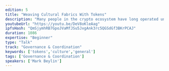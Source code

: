 ```yaml
---
edition: 5
title: "Weaving Cultural Fabrics With Tokens"
description: "Many people in the crypto ecosystem have long operated under the same assumptions that Satoshi operated under in his original white paper: that we should assume that there's no trust among actors within an ecosystem, and that they'll make purely rational decisions to benefit themselves. Since then, we've seen the flourishing of tokens, each of which has their own communities with individuals orbiting at various distances. What we've seen practically is that in reality these actors do end up trusting each other in various ways (such as the way that BTC holders all trust each other to enforce a 21M supply cap), and that similarly, actors don't always act rationally (the proof for this point will be left as an exercise for the reader). In light of these updates, it would serve us well to begin thinking of our protocol designs in a manner that not only incorporates the \"hard\" side (the one which treats actors like rational machines), but also the \"soft\" side: the one which takes into account human actors, their emotions, and the cultural fabric or \"soft layer\" which can sit atop the \"hard layer\" for a system to work in its entirety. This \"soft layer\" already exists informally-- on crypto-twitter, in telegram groups, through memes, and at the myriad of conferences which take place year-round in our space. However, there would be significant benefits for us as protocol designers to begin intentionally designing these soft layers alongside the hard layers (even though doing so will necessarily require the input of social scientists and not computer scientists).While many perceive extrinsic incentives (like reputation or value) as being at-odds with intrinsic incentives, this talk will illustrate (with examples) how the issuance and distribution of tokens can enable humans to connect with each other in a decentralized fashion, creating a force which unites them around a set of shared principles or goals. By using tokens not just for utility or fundraising but rather as focal points around which communities may organize, we may begin to intentionally weave these cultural fabrics, to be more successful in building new communities and protocols."
youtubeUrl: "https://youtu.be/DeV8oKleAag"
ipfsHash: "QmSjymhRB7GpoJVaMfJSu5JxgAnk3rc5QGSdGf3BKrPCAJ"
duration: 1086
expertise: "Beginner"
type: "Talk"
track: "Governance & Coordination"
keywords: ['tokens','culture','general']
tags: ['Governance & Coordination']
speakers: ['Mark Beylin']
---
```

